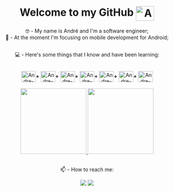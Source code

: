 <h1 align="center">Welcome to my GitHub <a href="https://github.com/softdevandre" target="_blank"><img align="top" height="40" width="50" alt="Andre-GitHub" src="https://cdn.jsdelivr.net/gh/devicons/devicon/icons/github/github-original.svg"/></a></h1>

<p align="center">🤓 - My name is André and I'm a software engineer;<br>
  📱 - At the moment I'm focusing on mobile development for Android;</p>
  
  ##
  
<p align="center">💻 - Here's some things that I know and have been learning:</p>
  
<div align="center" style="display: inline_block"><br>
  <a href="https://developer.android.com/" target="_blank"><img align="center" alt="Andre-Android" height="30" width="40" src="https://cdn.jsdelivr.net/gh/devicons/devicon/icons/android/android-plain.svg"></a><b>+</b>
  <a href="https://kotlinlang.org/" target="_blank"><img align="center" alt="Andre-Kotlin" height="30" width="40" src="https://cdn.jsdelivr.net/gh/devicons/devicon/icons/kotlin/kotlin-original.svg"></a><b>+</b>
  <a href="https://devdocs.io/html/" target="_blank"><img align="center" alt="Andre-HTML" height="30" width="40" src="https://cdn.jsdelivr.net/gh/devicons/devicon/icons/html5/html5-plain.svg"></a><b>+</b>
  <a href="https://devdocs.io/css/" target="_blank"><img align="center" alt="Andre-CSS" height="30" width="40" src="https://cdn.jsdelivr.net/gh/devicons/devicon/icons/css3/css3-plain.svg"></a><b>+</b>
  <a href="https://www.javascript.com/" target="_blank"><img align="center" alt="Andre-JS" height="30" width="40" src="https://cdn.jsdelivr.net/gh/devicons/devicon/icons/javascript/javascript-plain.svg"></a><b>+</b>
  <a href="https://www.python.org/" target="_blank"><img align="center" alt="Andre-Python" height="30" width="40" src="https://cdn.jsdelivr.net/gh/devicons/devicon/icons/python/python-original.svg"></a><b>+</b>
  <a href="https://ubuntu.com/" target="_blank"><img align="center" alt="Andre-Ubuntu" height="30" width="40" src="https://cdn.jsdelivr.net/gh/devicons/devicon/icons/ubuntu/ubuntu-plain.svg"></a>
</div><br>

<div align="center">
  <a href="https://github.com/softdevandre">
  <img height="180em" src="https://github-readme-stats.vercel.app/api?username=softdevandre&show_icons=true&theme=gotham&include_all_commits=true&count_private=true&hide_border=true">
  <img height="180em" src="https://github-readme-stats.vercel.app/api/top-langs/?username=softdevandre&layout=default&langs_count=7&theme=gotham&hide_border=true"/></a>
</div>

##

<p align="center"> 📫 - How to reach me:</p>

<div align="center"> 
  <a href = "mailto:softdev.andre@gmail.com"><img src="https://img.shields.io/badge/Gmail-D14836?style=for-the-badge&logo=gmail&logoColor=white" target="_blank"></a>
  <a href="https://www.linkedin.com/in/andremoraesfilho/" target="_blank"><img src="https://img.shields.io/badge/-LinkedIn-%230077B5?style=for-the-badge&logo=linkedin&logoColor=white" target="_blank"></a> 
</div>
